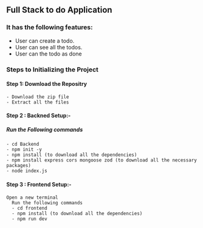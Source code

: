 ## Full Stack to do Application
### It has the following features:
  - User can create a todo.
  - User can see all the todos.
  - User can the todo as done


### Steps to Initializing the Project
  #### Step 1: Download the Repositry
    - Download the zip file 
    - Extract all the files
  
  #### Step 2 : Backned Setup:-
 ##### Run the Following commands
    - cd Backend
    - npm init -y 
    - npm install (to download all the dependencies)
    - npm install express cors mongoose zod (to download all the necessary packages)
    - node index.js

  #### Step 3 : Frontend Setup:-
    Open a new terminal
      Run the following commands 
      - cd frontend
      - npm install (to download all the dependencies)
      - npm run dev